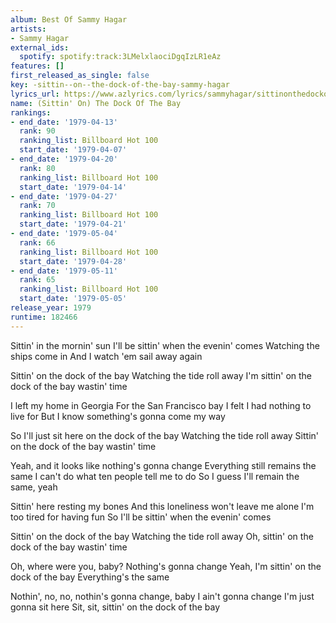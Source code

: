```yaml
---
album: Best Of Sammy Hagar
artists:
- Sammy Hagar
external_ids:
  spotify: spotify:track:3LMelxlaociDgqIzLR1eAz
features: []
first_released_as_single: false
key: -sittin--on--the-dock-of-the-bay-sammy-hagar
lyrics_url: https://www.azlyrics.com/lyrics/sammyhagar/sittinonthedockofthebay.html
name: (Sittin' On) The Dock Of The Bay
rankings:
- end_date: '1979-04-13'
  rank: 90
  ranking_list: Billboard Hot 100
  start_date: '1979-04-07'
- end_date: '1979-04-20'
  rank: 80
  ranking_list: Billboard Hot 100
  start_date: '1979-04-14'
- end_date: '1979-04-27'
  rank: 70
  ranking_list: Billboard Hot 100
  start_date: '1979-04-21'
- end_date: '1979-05-04'
  rank: 66
  ranking_list: Billboard Hot 100
  start_date: '1979-04-28'
- end_date: '1979-05-11'
  rank: 65
  ranking_list: Billboard Hot 100
  start_date: '1979-05-05'
release_year: 1979
runtime: 182466
---
```

Sittin' in the mornin' sun
I'll be sittin' when the evenin' comes
Watching the ships come in
And I watch 'em sail away again

Sittin' on the dock of the bay
Watching the tide roll away
I'm sittin' on the dock of the bay wastin' time

I left my home in Georgia
For the San Francisco bay
I felt I had nothing to live for
But I know something's gonna come my way

So I'll just sit here on the dock of the bay
Watching the tide roll away
Sittin' on the dock of the bay wastin' time

Yeah, and it looks like nothing's gonna change
Everything still remains the same
I can't do what ten people tell me to do
So I guess I'll remain the same, yeah

Sittin' here resting my bones
And this loneliness won't leave me alone
I'm too tired for having fun
So I'll be sittin' when the evenin' comes

Sittin' on the dock of the bay
Watching the tide roll away
Oh, sittin' on the dock of the bay wastin' time

Oh, where were you, baby?
Nothing's gonna change
Yeah, I'm sittin' on the dock of the bay
Everything's the same

Nothin', no, no, nothin's gonna change, baby
I ain't gonna change
I'm just gonna sit here
Sit, sit, sittin' on the dock of the bay
